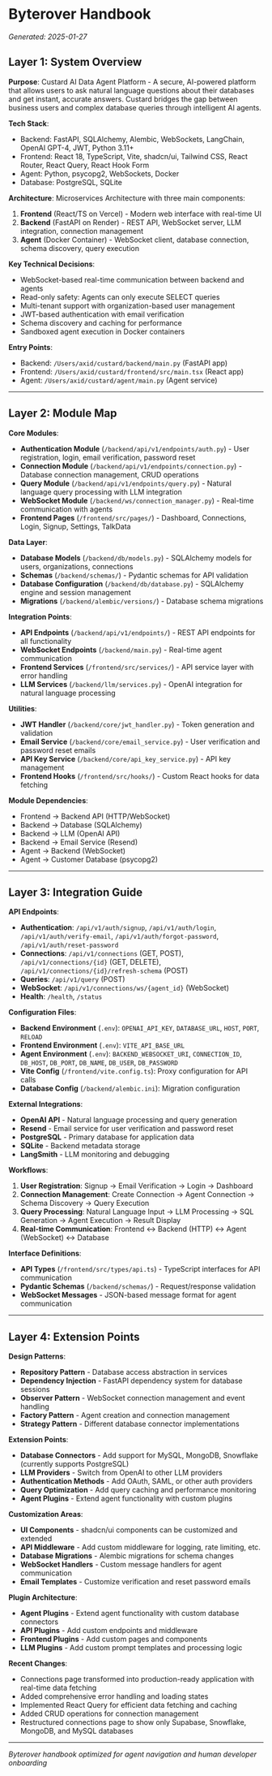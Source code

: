 # Byterover Handbook

*Generated: 2025-01-27*

## Layer 1: System Overview

**Purpose**: Custard AI Data Agent Platform - A secure, AI-powered platform that allows users to ask natural language questions about their databases and get instant, accurate answers. Custard bridges the gap between business users and complex database queries through intelligent AI agents.

**Tech Stack**: 
- Backend: FastAPI, SQLAlchemy, Alembic, WebSockets, LangChain, OpenAI GPT-4, JWT, Python 3.11+
- Frontend: React 18, TypeScript, Vite, shadcn/ui, Tailwind CSS, React Router, React Query, React Hook Form
- Agent: Python, psycopg2, WebSockets, Docker
- Database: PostgreSQL, SQLite

**Architecture**: Microservices Architecture with three main components:
1. **Frontend** (React/TS on Vercel) - Modern web interface with real-time UI
2. **Backend** (FastAPI on Render) - REST API, WebSocket server, LLM integration, connection management
3. **Agent** (Docker Container) - WebSocket client, database connection, schema discovery, query execution

**Key Technical Decisions**:
- WebSocket-based real-time communication between backend and agents
- Read-only safety: Agents can only execute SELECT queries
- Multi-tenant support with organization-based user management
- JWT-based authentication with email verification
- Schema discovery and caching for performance
- Sandboxed agent execution in Docker containers

**Entry Points**: 
- Backend: `/Users/axid/custard/backend/main.py` (FastAPI app)
- Frontend: `/Users/axid/custard/frontend/src/main.tsx` (React app)
- Agent: `/Users/axid/custard/agent/main.py` (Agent service)

---

## Layer 2: Module Map

**Core Modules**:
- **Authentication Module** (`/backend/api/v1/endpoints/auth.py`) - User registration, login, email verification, password reset
- **Connection Module** (`/backend/api/v1/endpoints/connection.py`) - Database connection management, CRUD operations
- **Query Module** (`/backend/api/v1/endpoints/query.py`) - Natural language query processing with LLM integration
- **WebSocket Module** (`/backend/ws/connection_manager.py`) - Real-time communication with agents
- **Frontend Pages** (`/frontend/src/pages/`) - Dashboard, Connections, Login, Signup, Settings, TalkData

**Data Layer**:
- **Database Models** (`/backend/db/models.py`) - SQLAlchemy models for users, organizations, connections
- **Schemas** (`/backend/schemas/`) - Pydantic schemas for API validation
- **Database Configuration** (`/backend/db/database.py`) - SQLAlchemy engine and session management
- **Migrations** (`/backend/alembic/versions/`) - Database schema migrations

**Integration Points**:
- **API Endpoints** (`/backend/api/v1/endpoints/`) - REST API endpoints for all functionality
- **WebSocket Endpoints** (`/backend/main.py`) - Real-time agent communication
- **Frontend Services** (`/frontend/src/services/`) - API service layer with error handling
- **LLM Services** (`/backend/llm/services.py`) - OpenAI integration for natural language processing

**Utilities**:
- **JWT Handler** (`/backend/core/jwt_handler.py`) - Token generation and validation
- **Email Service** (`/backend/core/email_service.py`) - User verification and password reset emails
- **API Key Service** (`/backend/core/api_key_service.py`) - API key management
- **Frontend Hooks** (`/frontend/src/hooks/`) - Custom React hooks for data fetching

**Module Dependencies**:
- Frontend → Backend API (HTTP/WebSocket)
- Backend → Database (SQLAlchemy)
- Backend → LLM (OpenAI API)
- Backend → Email Service (Resend)
- Agent → Backend (WebSocket)
- Agent → Customer Database (psycopg2)

---

## Layer 3: Integration Guide

**API Endpoints**:
- **Authentication**: `/api/v1/auth/signup`, `/api/v1/auth/login`, `/api/v1/auth/verify-email`, `/api/v1/auth/forgot-password`, `/api/v1/auth/reset-password`
- **Connections**: `/api/v1/connections` (GET, POST), `/api/v1/connections/{id}` (GET, DELETE), `/api/v1/connections/{id}/refresh-schema` (POST)
- **Queries**: `/api/v1/query` (POST)
- **WebSocket**: `/api/v1/connections/ws/{agent_id}` (WebSocket)
- **Health**: `/health`, `/status`

**Configuration Files**:
- **Backend Environment** (`.env`): `OPENAI_API_KEY`, `DATABASE_URL`, `HOST`, `PORT`, `RELOAD`
- **Frontend Environment** (`.env`): `VITE_API_BASE_URL`
- **Agent Environment** (`.env`): `BACKEND_WEBSOCKET_URI`, `CONNECTION_ID`, `DB_HOST`, `DB_PORT`, `DB_NAME`, `DB_USER`, `DB_PASSWORD`
- **Vite Config** (`/frontend/vite.config.ts`): Proxy configuration for API calls
- **Database Config** (`/backend/alembic.ini`): Migration configuration

**External Integrations**:
- **OpenAI API** - Natural language processing and query generation
- **Resend** - Email service for user verification and password reset
- **PostgreSQL** - Primary database for application data
- **SQLite** - Backend metadata storage
- **LangSmith** - LLM monitoring and debugging

**Workflows**:
1. **User Registration**: Signup → Email Verification → Login → Dashboard
2. **Connection Management**: Create Connection → Agent Connection → Schema Discovery → Query Execution
3. **Query Processing**: Natural Language Input → LLM Processing → SQL Generation → Agent Execution → Result Display
4. **Real-time Communication**: Frontend ↔ Backend (HTTP) ↔ Agent (WebSocket) ↔ Database

**Interface Definitions**:
- **API Types** (`/frontend/src/types/api.ts`) - TypeScript interfaces for API communication
- **Pydantic Schemas** (`/backend/schemas/`) - Request/response validation
- **WebSocket Messages** - JSON-based message format for agent communication

---

## Layer 4: Extension Points

**Design Patterns**:
- **Repository Pattern** - Database access abstraction in services
- **Dependency Injection** - FastAPI dependency system for database sessions
- **Observer Pattern** - WebSocket connection management and event handling
- **Factory Pattern** - Agent creation and connection management
- **Strategy Pattern** - Different database connector implementations

**Extension Points**:
- **Database Connectors** - Add support for MySQL, MongoDB, Snowflake (currently supports PostgreSQL)
- **LLM Providers** - Switch from OpenAI to other LLM providers
- **Authentication Methods** - Add OAuth, SAML, or other auth providers
- **Query Optimization** - Add query caching and performance monitoring
- **Agent Plugins** - Extend agent functionality with custom plugins

**Customization Areas**:
- **UI Components** - shadcn/ui components can be customized and extended
- **API Middleware** - Add custom middleware for logging, rate limiting, etc.
- **Database Migrations** - Alembic migrations for schema changes
- **WebSocket Handlers** - Custom message handlers for agent communication
- **Email Templates** - Customize verification and reset password emails

**Plugin Architecture**:
- **Agent Plugins** - Extend agent functionality with custom database connectors
- **API Plugins** - Add custom endpoints and middleware
- **Frontend Plugins** - Add custom pages and components
- **LLM Plugins** - Add custom prompt templates and processing logic

**Recent Changes**:
- Connections page transformed into production-ready application with real-time data fetching
- Added comprehensive error handling and loading states
- Implemented React Query for efficient data fetching and caching
- Added CRUD operations for connection management
- Restructured connections page to show only Supabase, Snowflake, MongoDB, and MySQL databases

---

*Byterover handbook optimized for agent navigation and human developer onboarding*
